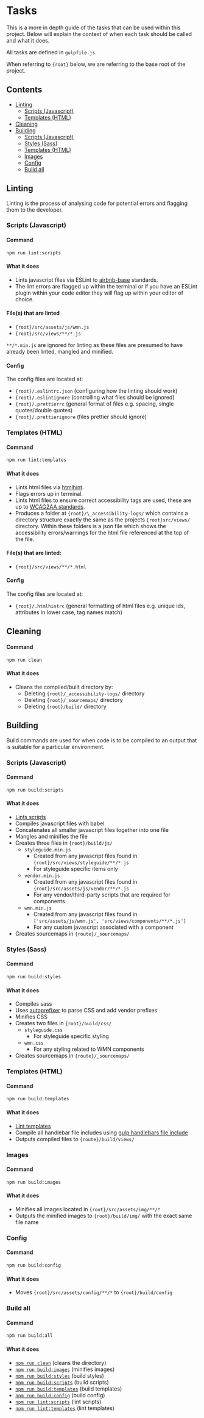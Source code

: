 # Tasks

This is a more in depth guide of the tasks that can be used within this project. Below will explain the context of when each task should be called and what it does.

All tasks are defined in `gulpfile.js`.

When referring to `{root}` below, we are referring to the base root of the project.

## Contents

- [Linting](#markdown-header-linting)
  - [Scripts (Javascript)](#markdown-header-scripts-javascript)
  - [Templates (HTML)](#markdown-header-templates-html)
- [Cleaning](#markdown-header-clean)
- [Building](#markdown-header-building)
  - [Scripts (Javascript)](#markdown-header-scripts-javascript-1)
  - [Styles (Sass)](#markdown-header-styles-sass)
  - [Templates (HTML)](#markdown-header-templates-html-1)
  - [Images](#markdown-header-images)
  - [Config](#markdown-header-config-2)
  - [Build all](#markdown-header-build-all)

## Linting

Linting is the process of analysing code for potential errors and flagging them to the developer.

### Scripts (Javascript)

#### Command

`npm run lint:scripts`

#### What it does

- Lints javascript files via ESLint to [airbnb-base](https://github.com/airbnb/javascript/tree/master/packages/eslint-config-airbnb-base) standards.
- The lint errors are flagged up within the terminal or if you have an ESLint plugin within your code editor they will flag up within your editor of choice.

#### File(s) that are linted

- `{root}/src/assets/js/wmn.js`
- `{root}/src/views/**/*.js`

`**/*.min.js` are ignored for linting as these files are presumed to have already been linted, mangled and minified.

#### Config

The config files are located at:

- `{root}/.eslintrc.json` (configuring how the linting should work)
- `{root}/.eslintignore` (controlling what files should be ignored)
- `{root}/.prettierrc` (general format of files e.g. spacing, single quotes/double quotes)
- `{root}/.prettierignore` (files prettier should ignore)

### Templates (HTML)

#### Command

`npm run lint:templates`

#### What it does

- Lints html files via [htmlhint](https://www.npmjs.com/package/gulp-htmlhint).
- Flags errors up in terminal.
- Lints html files to ensure correct accessibility tags are used, these are up to [WCAG2AA standards](https://www.w3.org/WAI/GL/WCAG20/).
- Produces a folder at `{root}/\_accessibility-logs/` which contains a directory structure exactly the same as the projects `{root}src/views/` directory. Within these folders is a json file which shows the accessibility errors/warnings for the html file referenced at the top of the file.

#### File(s) that are linted:

- `{root}/src/views/**/*.html`

#### Config

The config files are located at:

- `{root}/.htmlhintrc` (general formatting of html files e.g. unique ids, attributes in lower case, tag names match)

## Cleaning

#### Command

`npm run clean`

#### What it does

- Cleans the compiled/built directory by:
  - Deleting `{root}/_accessibility-logs/` directory
  - Deleting `{root}/_sourcemaps/` directory
  - Deleting `{root}/build/` directory

## Building

Build commands are used for when code is to be compiled to an output that is suitable for a particular environment.

### Scripts (Javascript)

#### Command

`npm run build:scripts`

#### What it does

- [Lints scripts](#markdown-header-scripts-javascript)
- Compiles javascript files with babel
- Concatenates all smaller javascript files together into one file
- Mangles and minifies the file
- Creates three files in `{root}/build/js/`
  - `styleguide.min.js`
    - Created from any javascript files found in `{root}/src/views/styleguide/**/*.js`
    - For styleguide specific items only
  - `vendor.min.js`
    - Created from any javascript files found in `{root}/src/assets/js/vendor/**/*.js`
    - For any vendor/third-party scripts that are required for components
  - `wmn.min.js`
    - Created from any javascript files found in `['src/assets/js/wmn.js', 'src/views/components/**/*.js']`
    - For any custom javascript associated with a component
- Creates sourcemaps in `{route}/_sourcemaps/`

### Styles (Sass)

#### Command

`npm run build:styles`

#### What it does

- Compiles sass
- Uses [autoprefixer](https://www.npmjs.com/package/gulp-autoprefixer) to parse CSS and add vendor prefixes
- Minifies CSS
- Creates two files in `{root}/build/css/`
  - `styleguide.css`
    - For styleguide specific styling
  - `wmn.css`
    - For any styling related to WMN components
- Creates sourcemaps in `{route}/_sourcemaps/`

### Templates (HTML)

#### Command

`npm run build:templates`

#### What it does

- [Lint templates](#markdown-header-templates-html)
- Compile all handlebar file includes using [gulp handlebars file include](https://www.npmjs.com/package/gulp-handlebars-file-include)
- Outputs compiled files to `{route}/build/views/`

### Images

#### Command

`npm run build:images`

#### What it does

- Minifies all images located in `{root}/src/assets/img/**/*`
- Outputs the minified images to `{root}/build/img/` with the exact same file name

### Config

#### Command

`npm run build:config`

#### What it does

- Moves `{root}/src/assets/config/**/*` to `{root}/build/config`

### Build all

#### Command

`npm run build:all`

#### What it does

- [`npm run clean`](#markdown-header-clean) (cleans the directory)
- [`npm run build:images`](#markdown-header-images) (minifies images)
- [`npm run build:styles`](#markdown-header-styles-sass) (build styles)
- [`npm run build:scripts`](#markdown-header-scripts-javascript-1) (build scripts)
- [`npm run build:templates`](#markdown-header-templates-html-1) (build templates)
- [`npm run build:config`](#markdown-header-config-2) (build config)
- [`npm run lint:scripts`](#markdown-header-scripts-javascript) (lint scripts)
- [`npm run lint:templates`](#markdown-header-templates-html) (lint templates)
